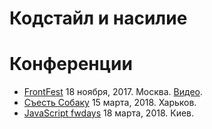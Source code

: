 # Кодстайл и насилие

# Конференции

+ [FrontFest][1] 18 ноября, 2017. Москва. [Видео][2].
+ [Съесть Собаку][3] 15 марта, 2018. Харьков.
+ [JavaScript fwdays][4] 18 марта, 2018. Киев.

[1]: https://2017.frontfest.ru/en/
[2]: https://www.youtube.com/watch?v=HZF3XRNOpGo
[3]: https://eatdog.com.ua/
[4]: https://fwdays.com/en/event/js-fwdays-2018
